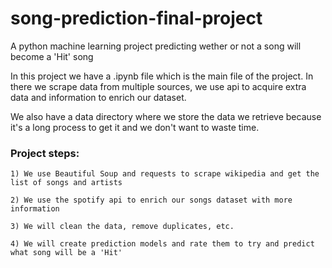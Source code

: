 # song-prediction-final-project
A python machine learning project predicting wether or not a song will become a 'Hit' song

In this project we have a .ipynb file which is the main file of the project.
In there we scrape data from multiple sources, we use api to acquire extra data and information to enrich our dataset.

We also have a data directory where we store the data we retrieve because it's a long process to get it and we don't want to waste time.

### Project steps:
    1) We use Beautiful Soup and requests to scrape wikipedia and get the list of songs and artists

    2) We use the spotify api to enrich our songs dataset with more information

    3) We will clean the data, remove duplicates, etc.

    4) We will create prediction models and rate them to try and predict what song will be a 'Hit'
